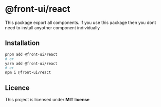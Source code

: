 # @front-ui/react

This package export all components. if you use this package then you dont need to install anyother component individually

## Installation

```bash
pnpm add @front-ui/react
# or
yarn add @front-ui/react
# or
npm i @front-ui/react
```

## Licence

This project is licensed under **MIT license**
